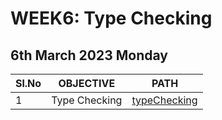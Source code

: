 # WEEK6: Type Checking

## 6th March 2023 Monday

| Sl.No | OBJECTIVE     | PATH                             |
| ----- | ------------- | -------------------------------- |
| 1     | Type Checking | [typeChecking](./typeChecking.c) |
